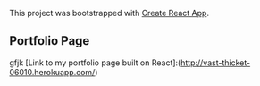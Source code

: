 This project was bootstrapped with [Create React App](https://github.com/facebook/create-react-app).

## Portfolio Page
gfjk
[Link to my portfolio page built on React]:(http://vast-thicket-06010.herokuapp.com/) 
